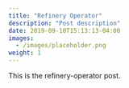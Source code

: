 ```yaml
---
title: "Refinery Operator"
description: "Post description"
date: 2019-09-18T15:13:13-04:00
images:
  - /images/placeholder.png
weight: 1
---
```


This is the refinery-operator post.